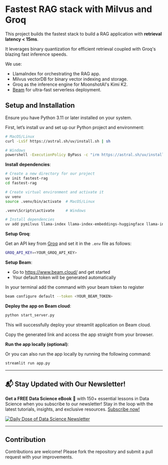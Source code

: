 
# Fastest RAG stack with Milvus and Groq

This project builds the fastest stack to build a RAG application with **retrieval latency < 15ms**. 

It leverages binary quantization for efficient retrieval coupled with Groq's blazing fast inference speeds.

We use:

- LlamaIndex for orchestrating the RAG app.
- Milvus vectorDB for binary vector indexing and storage.
- Groq as the inference engine for MoonshotAI's Kimi K2.
- [Beam](https://www.beam.cloud/) for ultra-fast serverless deployment.

## Setup and Installation

Ensure you have Python 3.11 or later installed on your system.

First, let’s install uv and set up our Python project and environment:
```bash
# MacOS/Linux
curl -LsSf https://astral.sh/uv/install.sh | sh

# Windows
powershell -ExecutionPolicy ByPass -c "irm https://astral.sh/uv/install.ps1 | iex"
```

**Install dependencies**:

```bash
# Create a new directory for our project
uv init fastest-rag
cd fastest-rag

# Create virtual environment and activate it
uv venv
source .venv/bin/activate  # MacOS/Linux

.venv\Scripts\activate     # Windows

# Install dependencies
uv add pymilvus llama-index llama-index-embeddings-huggingface llama-index-llms-groq streamlit beam-client
```

**Setup Groq**:

Get an API key from [Groq](https://console.groq.com/) and set it in the `.env` file as follows:

```bash
GROQ_API_KEY=<YOUR_GROQ_API_KEY> 
```

**Setup Beam**:

- Go to https://www.beam.cloud/ and get started
- Your default token will be generated automatically

In your terminal add the command with your beam token to register
```bash
beam configure default --token <YOUR_BEAM_TOKEN>
```

**Deploy the app on Beam cloud**:
```bash
python start_server.py
```

This will successfully deploy your streamlit application on Beam cloud. 

Copy the generated link and access the app straight from your browser.

**Run the app locally (optional)**:

   Or you can also run the app locally by running the following command:

   ```bash
   streamlit run app.py
   ```

---

## 📬 Stay Updated with Our Newsletter!
**Get a FREE Data Science eBook** 📖 with 150+ essential lessons in Data Science when you subscribe to our newsletter! Stay in the loop with the latest tutorials, insights, and exclusive resources. [Subscribe now!](https://join.dailydoseofds.com)

[![Daily Dose of Data Science Newsletter](https://github.com/patchy631/ai-engineering/blob/main/resources/join_ddods.png)](https://join.dailydoseofds.com)

---

## Contribution

Contributions are welcome! Please fork the repository and submit a pull request with your improvements. 

